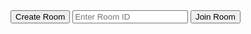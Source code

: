 <!DOCTYPE html>
<html lang="en">
<head>
  <meta charset="UTF-8">
  <meta name="viewport" content="width=device-width, initial-scale=1.0">
  <title>Private Chat Room</title>
  <style>
    body {
      font-family: Arial, sans-serif;
    }
    #chat {
      display: none;
    }
    #messages {
      border: 1px solid #ccc;
      padding: 10px;
      height: 300px;
      overflow-y: scroll;
    }
    #message-input {
      width: 100%;
      box-sizing: border-box;
    }
  </style>
</head>
<body>
  <div id="welcome">
    <button id="create-room">Create Room</button>
    <input type="text" id="room-id" placeholder="Enter Room ID">
    <button id="join-room">Join Room</button>
  </div>
  <div id="chat">
    <div id="messages"></div>
    <input type="text" id="message-input" placeholder="Type your message here">
  </div>

  <script src="https://cdn.jsdelivr.net/npm/simple-peer/simplepeer.min.js"></script>
  <script src="https://www.gstatic.com/firebasejs/8.6.8/firebase-app.js"></script>
  <script src="https://www.gstatic.com/firebasejs/8.6.8/firebase-firestore.js"></script>
  <script>
    // Your Firebase configuration
    const firebaseConfig = {
      apiKey: "AIzaSyBGNgPyfzcbYTpoBq8VDCkDfEpPk4QzF0Q",
      authDomain: "just-the-two-of-us-f48a1.firebaseapp.com",
      projectId: "just-the-two-of-us-f48a1",
      storageBucket: "just-the-two-of-us-f48a1.appspot.com",
      messagingSenderId: "443705002983",
      appId:"1:443705002983:web:2cf8340533b909fba74b42",
    };
    firebase.initializeApp(firebaseConfig);
    const db = firebase.firestore();

    const createRoomButton = document.getElementById('create-room');
    const joinRoomButton = document.getElementById('join-room');
    const roomIdInput = document.getElementById('room-id');
    const welcomeDiv = document.getElementById('welcome');
    const chatDiv = document.getElementById('chat');
    const messagesDiv = document.getElementById('messages');
    const messageInput = document.getElementById('message-input');

    let roomId;
    let peer;

    createRoomButton.addEventListener('click', async () => {
      const docRef = await db.collection('rooms').add({});
      roomId = docRef.id;
      alert(`Room created. ID: ${roomId}`);
      initializePeer(true);
    });

    joinRoomButton.addEventListener('click', () => {
      roomId = roomIdInput.value;
      if (roomId) {
        initializePeer(false);
      } else {
        alert('Please enter a room ID');
      }
    });

    function initializePeer(isInitiator) {
      peer = new SimplePeer({ initiator: isInitiator, trickle: false });

      peer.on('signal', async (data) => {
        await db.collection('rooms').doc(roomId).set({ signal: JSON.stringify(data) });
      });

      peer.on('connect', () => {
        welcomeDiv.style.display = 'none';
        chatDiv.style.display = 'block';
      });

      peer.on('data', (data) => {
        const message = document.createElement('div');
        message.textContent = `Her: ${data}`;
        messagesDiv.appendChild(message);
      });

      db.collection('rooms').doc(roomId).onSnapshot((doc) => {
        if (doc.exists) {
          const data = doc.data();
          if (data.signal && data.signal !== peer.localDescription) {
            peer.signal(JSON.parse(data.signal));
          }
        }
      });

      messageInput.addEventListener('keypress', (e) => {
        if (e.key === 'Enter') {
          const message = messageInput.value;
          peer.send(message);
          const myMessage = document.createElement('div');
          myMessage.textContent = `You: ${message}`;
          messagesDiv.appendChild(myMessage);
          messageInput.value = '';
        }
      });
    }
  </script>
</body>
</html>
